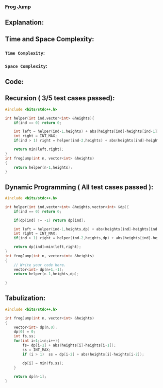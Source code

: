 ### [Frog Jump](https://www.codingninjas.com/studio/problems/frog-jump_3621012)

## Explanation:

## Time and Space Complexity:
### `Time Complexity`:

### `Space Complexity`:

## Code:
## Recursion ( 3/5 test cases passed):
```cpp
#include <bits/stdc++.h> 

int helper(int ind,vector<int> &heights){
    if(ind == 0) return 0;

    int left = helper(ind-1,heights) + abs(heights[ind]-heights[ind-1]);
    int right = INT_MAX;
    if(ind > 1) right = helper(ind-2,heights) + abs(heights[ind]-heights[ind-2]);

    return min(left,right);
}
int frogJump(int n, vector<int> &heights)
{
    return helper(n-1,heights);   
}
```

## Dynamic Programming ( All test cases passed ):
```cpp
#include <bits/stdc++.h> 

int helper(int ind,vector<int> &heights,vector<int> &dp){
    if(ind == 0) return 0;

    if(dp[ind] != -1) return dp[ind];

    int left = helper(ind-1,heights,dp) + abs(heights[ind]-heights[ind-1]);
    int right = INT_MAX;
    if(ind > 1) right = helper(ind-2,heights,dp) + abs(heights[ind]-heights[ind-2]);

    return dp[ind]=min(left,right);
}
int frogJump(int n, vector<int> &heights)
{
    // Write your code here.
    vector<int> dp(n+1,-1);
    return helper(n-1,heights,dp);
    
}
```

## Tabulization:
```cpp
#include <bits/stdc++.h> 

int frogJump(int n, vector<int> &heights)
{
    vector<int> dp(n,0);
    dp[0] = 0;
    int fs,ss;
    for(int i=1;i<n;i++){
        fs= dp[i-1] + abs(heights[i]-heights[i-1]);
        ss = INT_MAX;
        if (i > 1)  ss = dp[i-2] + abs(heights[i]-heights[i-2]);

        dp[i] = min(fs,ss);
    }
    
    return dp[n-1];
}
```
